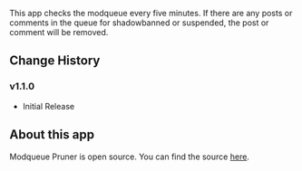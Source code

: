 This app checks the modqueue every five minutes. If there are any posts or comments in the queue for shadowbanned or suspended, the post or comment will be removed.

## Change History

### v1.1.0

* Initial Release

## About this app

Modqueue Pruner is open source. You can find the source [here](https://github.com/fsvreddit/queue-pruner).

